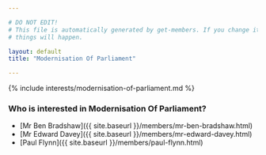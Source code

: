 ```yaml
---

# DO NOT EDIT!
# This file is automatically generated by get-members. If you change it, bad
# things will happen.

layout: default
title: "Modernisation Of Parliament"

---
```


{% include interests/modernisation-of-parliament.md %}

### Who is interested in Modernisation Of Parliament?


* [Mr Ben Bradshaw]({{ site.baseurl }}/members/mr-ben-bradshaw.html)
* [Mr Edward Davey]({{ site.baseurl }}/members/mr-edward-davey.html)
* [Paul Flynn]({{ site.baseurl }}/members/paul-flynn.html)
